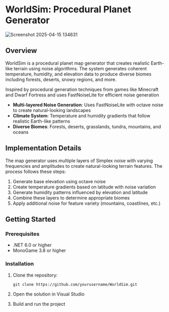# WorldSim: Procedural Planet Generator

![Screenshot 2025-04-15 134631](https://github.com/user-attachments/assets/e643503c-660b-4727-9f34-a836344feb6d)

## Overview

WorldSim is a procedural planet map generator that creates realistic Earth-like terrain using noise algorithms. The system generates coherent temperature, humidity, and elevation data to produce diverse biomes including forests, deserts, snowy regions, and more.

Inspired by procedural generation techniques from games like Minecraft and Dwarf Fortress and uses FastNoiseLite for efficient noise generation

- **Multi-layered Noise Generation**: Uses FastNoiseLite with octave noise to create natural-looking landscapes
- **Climate System**: Temperature and humidity gradients that follow realistic Earth-like patterns
- **Diverse Biomes**: Forests, deserts, grasslands, tundra, mountains, and oceans

## Implementation Details

The map generator uses multiple layers of Simplex noise with varying frequencies and amplitudes to create natural-looking terrain features. The process follows these steps:

1. Generate base elevation using octave noise
2. Create temperature gradients based on latitude with noise variation
3. Generate humidity patterns influenced by elevation and latitude
4. Combine these layers to determine appropriate biomes
5. Apply additional noise for feature variety (mountains, coastlines, etc.)

## Getting Started

### Prerequisites

- .NET 6.0 or higher
- MonoGame 3.8 or higher

### Installation

1. Clone the repository:
   ```
   git clone https://github.com/yourusername/WorldSim.git
   ```

2. Open the solution in Visual Studio

3. Build and run the project
